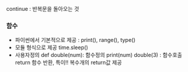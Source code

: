 continue : 반복문을 돌아오는 것

### 함수  
* 파이썬에서 기본적으로 제공 : print(), range(), type()
* 모듈 형식으로 제공 time.sleep()
* 사용자정의
def double(num): 함수정의
  print(num)
double(3) : 함수호출
return 함수 반환, 특이!! 복수개의 return값 제공

